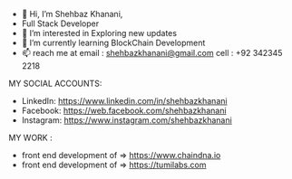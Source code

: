 - 👋 Hi, I’m Shehbaz Khanani,
- Full Stack Developer
- 👀 I’m interested in Exploring new updates
- 🌱 I’m currently learning BlockChain Development
- 📫 reach me at email : shehbazkhanani@gmail.com cell : +92 342345 2218

MY SOCIAL ACCOUNTS:
- LinkedIn: https://www.linkedin.com/in/shehbazkhanani
- Facebook: https://web.facebook.com/shehbazkhanani
- Instagram: https://www.instagram.com/shehbazkhanani

MY WORK :

- front end development of => https://www.chaindna.io
- front end development of => https://tumilabs.com




<!---
shehbazkhanani/shehbazkhanani is a ✨ special ✨ repository because its `README.md` (this file) appears on your GitHub profile.
You can click the Preview link to take a look at your changes.
--->
